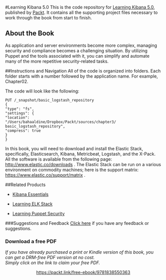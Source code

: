 #Learning Kibana 5.0
This is the code repository for [Learning Kibana 5.0](https://www.packtpub.com/big-data-and-business-intelligence/learning-kibana-50?utm_source=github&utm_medium=repository&utm_campaign=9781786463005), published by [Packt](https://www.packtpub.com/?utm_source=github). It contains all the supporting project files necessary to work through the book from start to finish.
## About the Book
As application and server environments become more complex, managing security and compliance becomes a challenging situation. By utilizing Puppet and the tools associated with it, you can simplify and automate many of the more repetitive security-related tasks.


##Instructions and Navigation
All of the code is organized into folders. Each folder starts with a number followed by the application name. For example, Chapter02.



The code will look like the following:
```
PUT /_snapshot/basic_logstash_repository
{
"type": "fs",
"settings": {
"location":
"/Users/bahaaldine/Dropbox/Packt/sources/chapter3/
basic_logstash_repository",
"compress": true
}
}
```

In this book, you will need to download and install the Elastic Stack, specifically,
Elasticsearch, Kibana, Metricbeat, Logstash, and the X-Pack. All the software is available
from the following page: http://www.elastic.co/downloads .
The Elastic Stack can be run on a various environment on commodity machines; here is the
support matrix: https://www.elastic.co/support/matrix .

##Related Products
* [Kibana Essentials](https://www.packtpub.com/big-data-and-business-intelligence/kibana-essentials?utm_source=github&utm_medium=repository&utm_campaign=9781784394936)

* [Learning ELK Stack](https://www.packtpub.com/big-data-and-business-intelligence/learning-elk-stack?utm_source=github&utm_medium=repository&utm_campaign=9781785887154)

* [Learning Puppet Security](https://www.packtpub.com/networking-and-servers/learning-puppet-security?utm_source=github&utm_medium=repository&utm_campaign=9781784397753)

###Suggestions and Feedback
[Click here](https://docs.google.com/forms/d/e/1FAIpQLSe5qwunkGf6PUvzPirPDtuy1Du5Rlzew23UBp2S-P3wB-GcwQ/viewform) if you have any feedback or suggestions.
### Download a free PDF

 <i>If you have already purchased a print or Kindle version of this book, you can get a DRM-free PDF version at no cost.<br>Simply click on the link to claim your free PDF.</i>
<p align="center"> <a href="https://packt.link/free-ebook/9781838550363">https://packt.link/free-ebook/9781838550363 </a> </p>